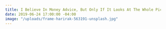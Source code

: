 ```yaml
---
title: I Believe In Money Advice, But Only If It Looks At The Whole Picture
date: 2019-06-24 17:00:00 -04:00
image: "/uploads/frame-harirak-563191-unsplash.jpg"
---
```


